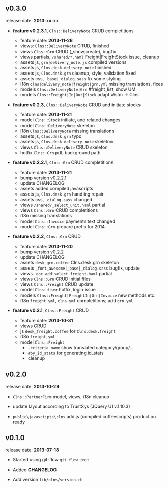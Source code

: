## v0.3.0

release date: **2013-xx-xx**

* **feature v0.2.3.1**, `Clns::DeliveryNote` CRUD completitions
   - feature date: **2013-11-26**
   - views: `Clns::DeliveryNote` CRUD, finished
   - views `Clns::Grn` CRUD (_show,create), bugfix
   - views partials, `/shared/*.haml` Freight|FreightStock issue, cleanup
   - assets js, `grn|delivery_note.js` compiled versions
   - assets js, `Clns.desk.delivery_note` finished
   - assets js, `Clns.desk.grn` cleanup, style, validation fixed
   - assets css, `_base|_dialog.sass` fix some styling
   - i18n `clns|delivery_note|freight|grn.yml` missing translations, fixes
   - models `Clns::DeliveryNote|Grn` #freight_list, show UM
   - models `Clns::Freight|In|Out|Stock` adapt Wstm -> Clns

* **feature v0.2.3**, `Clns::DeliveryNote` CRUD and initiate stocks
   - feature date: **2013-11-21**
   - model `Clns::Stock` initiate, and related changes
   - model `Clns::DeliveryNote` skeleton
   - i18n `Clns::DeliveryNote` missing translations
   - assets js, `Clns.desk.grn` typo
   - assets js, `Clns.desk.delivery_note` skeleton
   - views `Clns::DeliveryNote` CRUD skeleton
   - hotfix `Clns::Grn` pdf, background path

* **feature v0.2.2.1**, `Clns::Grn` CRUD completitions
   - feature date: **2013-11-21**
   - bump version v0.2.2.1
   - update CHANGELOG
   - assets added compiled javascripts
   - assets js, `Clns.desk.grn` handling repair
   - assets css, `_dialog.sass` changed
   - views `/shared/_select_unit.haml` partial
   - views `Clns::Grn` CRUD completitions
   - i18n missing translations
   - model `Clns::Invoice` payments text changed
   - model `Clns::Grn` prepare prefix for 2014

* **feature v0.2.2**, `Clns::Grn` CRUD
   - feature date: **2013-11-20**
   - bump version v0.2.2
   - update CHANGELOG
   - assets `desk_grn.coffee` Clns.desk.grn skeleton
   - assets `_font_awesome|_base|_dialog.sass` bugfix, update
   - views `_doc_add|select_freight.haml` partial
   - views `Clns::Grn` CRUD initial files
   - views `Clns::Freight` CRUD update
   - model `Clns::User` hotfix, login issue
   - models `Clns::Freight|FreightIn|Grn|Invoice` new methods etc.
   - i18n `freight.yml`, `clns.yml` completitions; add `grn.yml`

* **feature v0.2.1**, `Clns::Freight` CRUD
  - feature date: **2013-10-31**
  - views CRUD
  - js `desk_freight.coffee` for `Clns.desk.freight`
  - i18n `freight,yml`
  - model `Clns::Freight`
    - `.criteria_name` show translated category/group/...
    - `#by_id_stats` for generating id_stats
    - cleanup

## v0.2.0

release date: **2013-10-29**

* `Clns::PartnerFirm` model, views, i18n cleanup

* update layout according to TrustSys (JQuery UI v.1.10.3)

* `public\javasctipts\clns` add js (compiled coffeescripts) production ready

## v0.1.0

release date: **2013-07-18**

* Started using git-flow `git flow init`

* Added **CHANGELOG**

* Add version `lib/clns/version.rb`
